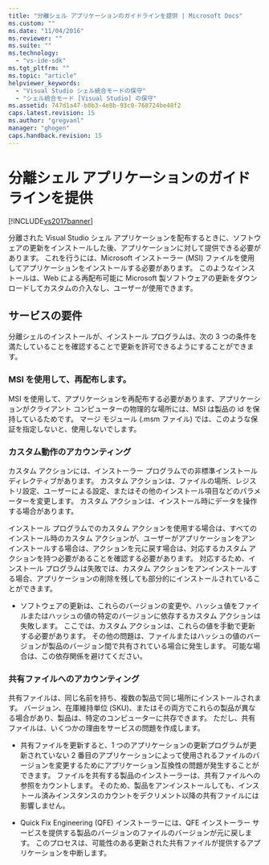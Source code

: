 ```yaml
---
title: "分離シェル アプリケーションのガイドラインを提供 | Microsoft Docs"
ms.custom: ""
ms.date: "11/04/2016"
ms.reviewer: ""
ms.suite: ""
ms.technology: 
  - "vs-ide-sdk"
ms.tgt_pltfrm: ""
ms.topic: "article"
helpviewer_keywords: 
  - "Visual Studio シェル統合モードの保守"
  - "シェル統合モード [Visual Studio] の保守"
ms.assetid: 747d1a47-b8b3-4e8b-93c0-768724be48f2
caps.latest.revision: 15
ms.author: "gregvanl"
manager: "ghogen"
caps.handback.revision: 15
---
```

# 分離シェル アプリケーションのガイドラインを提供
[!INCLUDE[vs2017banner](../code-quality/includes/vs2017banner.md)]

分離された Visual Studio シェル アプリケーションを配布するときに、ソフトウェアの更新をインストールした後、アプリケーションに対して提供できる必要があります。 これを行うには、Microsoft インストーラー \(MSI\) ファイルを使用してアプリケーションをインストールする必要があります。 このようなインストールは、Web による再配布可能に Microsoft 製ソフトウェアの更新をダウンロードしてカスタムの介入なし、ユーザーが使用できます。  
  
## サービスの要件  
 分離シェルのインストールが、インストール プログラムは、次の 3 つの条件を満たしていることを確認することで更新を許可できるようにすることができます。  
  
### MSI を使用して、再配布します。  
 MSI を使用して、アプリケーションを再配布する必要があります、アプリケーションがクライアント コンピューターの物理的な場所には、MSI は製品の id を保持しているためです。 マージ モジュール \(.msm ファイル\) では、このような保証を指定しないと、使用しないでします。  
  
### カスタム動作のアカウンティング  
 カスタム アクションには、インストーラー プログラムでの非標準インストール ディレクティブがあります。 カスタム アクションは、ファイルの場所、レジストリ設定、ユーザーによる設定、またはその他のインストール項目などのパラメーターを変更します。 カスタム アクションは、インストール時にデータを操作する場合があります。  
  
 インストール プログラムでのカスタム アクションを使用する場合は、すべてのインストール時のカスタム アクションが、ユーザーがアプリケーションをアンインストールする場合は、アクションを元に戻す場合は、対応するカスタム アクションを持つ必要があることを確認する必要があります。 対応するため、インストール プログラムは失敗では、カスタム アクションをアンインストールする場合、アプリケーションの削除を残しても部分的にインストールされていることができます。  
  
-   ソフトウェアの更新は、これらのバージョンの変更や、ハッシュ値をファイルまたはハッシュの値の特定のバージョンに依存するカスタム アクションは失敗します。 ここでは、カスタム アクションは、これらの値を手動で更新する必要があります。 その他の問題は、ファイルまたはハッシュの値のバージョンが製品のバージョン間で共有されている場合に発生します。 可能な場合は、この依存関係を避けてください。  
  
### 共有ファイルへのアカウンティング  
 共有ファイルは、同じ名前を持ち、複数の製品で同じ場所にインストールされます。 バージョン、在庫維持単位 \(SKU\)、またはその両方でこれらの製品が異なる場合があり、製品は、特定のコンピューターに共存できます。 ただし、共有ファイルは、いくつかの理由をサービスの問題を作成します。  
  
-   共有ファイルを更新すると、1 つのアプリケーションの更新プログラムが更新されていない 2 番目のアプリケーションによって使用されるファイルのバージョンを変更するためにアプリケーション互換性の問題が発生することができます。 ファイルを共有する製品のインストーラーは、共有ファイルへの参照をカウントします。 そのため、製品をアンインストールしても、インストール済みインスタンスのカウントをデクリメント以降の共有ファイルには影響しません。  
  
-   Quick Fix Engineering \(QFE\) インストーラーには、QFE インストーラー サービスを提供する製品のバージョンのファイルのバージョンが元に戻します。 このプロセスは、可能性のある更新された共有ファイルが提供するアプリケーションを中断します。